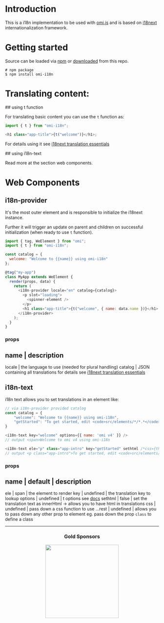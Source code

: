 # Introduction

This is a i18n implementation to be used with [omi.js](https://github.com/Tencent/omi/blob/master/packages/omi-element-ui/src/omi-element-ui/el-radio/index.js) and is based on [i18next](https://www.i18next.com) internationalization framework.

# Getting started

Source can be loaded via [npm](https://www.npmjs.com/package/omi-i18n) or [downloaded](https://github.com/i18next/omi-i18n/blob/master/omi-i18n.min.js) from this repo.

```
# npm package
$ npm install omi-i18n
```

# Translating content:

## using t function

For translating basic content you can use the `t` function as:

```js
import { t } from "omi-i18n";

<h1 class="app-title">{t("welcome")}</h1>;
```

For details using it see [i18next translation essentials](https://www.i18next.com/)

## using i18n-text

Read more at the section web components.

# Web Components

## i18n-provider

It's the most outer element and is responsible to initialize the i18next instance.

Further it will trigger an update on parent and children on successful initialization (when ready to use `t` function).

```js
import { tag, WeElement } from "omi";
import { t } from "omi-i18n";

const catalog = {
  welcome: "Welcome to {{name}} using omi-i18n"
};

@tag("my-app")
class MyApp extends WeElement {
  render(props, data) {
    return (
      <i18n-provider locale="en" catalog={catalog}>
        <p slot="loading">
          <spinner-element />
        </p>
        <h1 class="app-title">{t("welcome", { name: data.name })}</h1>
      </i18n-provider>
    );
  }
}
```

### props

## name | description

locale | the language to use (needed for plural handling)
catalog | JSON containing all translations for details see [i18next translation essentials](https://www.i18next.com/)

## i18n-text

i18n text allows you to set translations in an element like:

```js
// via i18n-provider provided catalog
const catalog = {
	"welcome": "Welcome to {{name}} using omi-i18n",
	"getStarted": "To get started, edit <code>src/elements/*/*.*</code> and save to reload."
}

<i18n-text key="welcome" options={{ name: 'omi v4' }} />
// output <span>Welcome to omi v4 using omi-i18n

<i18n-text ele="p" class="app-intro" key="getStarted" sethtml /*css={this.css}*/ />
// output <p class="app-intro">To get started, edit <code>src/elements/*/*.*</code> and save to reload.</p>
```

### props

## name | default | description

ele | span | the element to render
key | undefined | the translation key to lookup
options | undefined | t options see [docs](https://www.i18next.com/translation-function/essentials#overview-options)
sethtml | false | set the translation text as innerHtml -> allows you to have html in translations
css | undefined | pass down a css function to use
...rest | undefined | allows you to pass down any other prop to element eg. pass down the prop `class` to define a class

---

<h3 align="center">Gold Sponsors</h3>

<p align="center">
  <a href="https://locize.com/" target="_blank">
    <img src="https://raw.githubusercontent.com/i18next/i18next/master/assets/locize_sponsor_240.gif" width="240px">
  </a>
</p>

